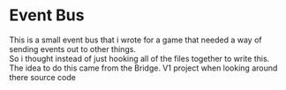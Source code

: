 # Event Bus
This is a small event bus that i wrote for a game that needed a way of sending events out to other things.  
So i thought instead of just hooking all of the files together to write this.  
The idea to do this came from the Bridge. V1 project when looking around there source code